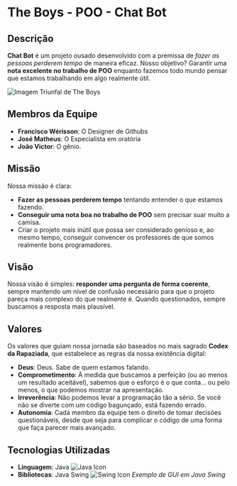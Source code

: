 # The Boys - POO - Chat Bot

## Descrição

**Chat Bot** é um projeto ousado desenvolvido com a premissa de *fazer as pessoas perderem tempo* de maneira eficaz. Nosso objetivo? Garantir uma **nota excelente no trabalho de POO** enquanto fazemos todo mundo pensar que estamos trabalhando em algo realmente útil.

![Imagem Triunfal de The Boys](https://c4.wallpaperflare.com/wallpaper/211/527/790/homelander-the-boys-series-hd-wallpaper-preview.jpg)


## Membros da Equipe

- **Francisco Wérisson**: O Designer de Githubs 
- **José Matheus**: O Especialista em oratória
- **João Victor**: O gênio.

## Missão

Nossa missão é clara:

- **Fazer as pessoas perderem tempo** tentando entender o que estamos fazendo.
- **Conseguir uma nota boa no trabalho de POO** sem precisar suar muito a camisa.
- Criar o projeto mais inútil que possa ser considerado genioso e, ao mesmo tempo, conseguir convencer os professores de que somos realmente bons programadores.

## Visão

Nossa visão é simples: **responder uma pergunta de forma coerente**, sempre mantendo um nível de confusão necessário para que o projeto pareça mais complexo do que realmente é. Quando questionados, sempre buscamos a resposta mais plausível.
## Valores

Os valores que guiam nossa jornada são baseados no mais sagrado **Codex da Rapaziada**, que estabelece as regras da nossa existência digital:

- **Deus**: Deus. Sabe de quem estamos falando.
- **Comprometimento**: À medida que buscamos a perfeição (ou ao menos um resultado aceitável), sabemos que o esforço é o que conta… ou pelo menos, o que podemos mostrar na apresentação.
- **Irreverência**: Não podemos levar a programação tão a sério. Se você não se diverte com um código bagunçado, está fazendo errado.
- **Autonomia**: Cada membro da equipe tem o direito de tomar decisões questionáveis, desde que seja para complicar o código de uma forma que faça parecer mais avançado.

## Tecnologias Utilizadas

- **Linguagem**: Java ![Java Icon](https://user-images.githubusercontent.com/54921185/123251140-dc4c7000-d4b8-11eb-87c6-5ad37c07020e.png)
- **Bibliotecas**: Java Swing ![Swing Icon](https://upload.wikimedia.org/wikipedia/commons/0/05/GC_SwingDemo.jpg)
                    *Exemplo de GUI em Java Swing* 


